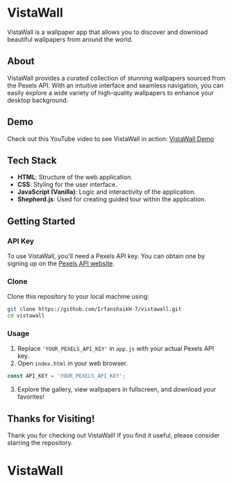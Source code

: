 # VistaWall

VistaWall is a wallpaper app that allows you to discover and download beautiful wallpapers from around the world.

## About

VistaWall provides a curated collection of stunning wallpapers sourced from the Pexels API. With an intuitive interface and seamless navigation, you can easily explore a wide variety of high-quality wallpapers to enhance your desktop background.

## Demo

Check out this YouTube video to see VistaWall in action: [VistaWall Demo](https://youtu.be/sKim7xuKhaU)

## Tech Stack

- **HTML**: Structure of the web application.
- **CSS**: Styling for the user interface.
- **JavaScript (Vanilla)**: Logic and interactivity of the application.
- **Shepherd.js**: Used for creating guided tour within the application.

## Getting Started

### API Key

To use VistaWall, you'll need a Pexels API key. You can obtain one by signing up on the [Pexels API website](https://www.pexels.com/api/).

### Clone

Clone this repository to your local machine using:

```bash
git clone https://github.com/IrfanshaikH-7/vistawall.git
cd vistawall
```

### Usage

1. Replace `'YOUR_PEXELS_API_KEY'` in `app.js` with your actual Pexels API key.
2. Open `index.html` in your web browser.

```javascript
const API_KEY = 'YOUR_PEXELS_API_KEY';
```

3. Explore the gallery, view wallpapers in fullscreen, and download your favorites!

## Thanks for Visiting!

Thank you for checking out VistaWall! If you find it useful, please consider starring the repository.
# VistaWall
